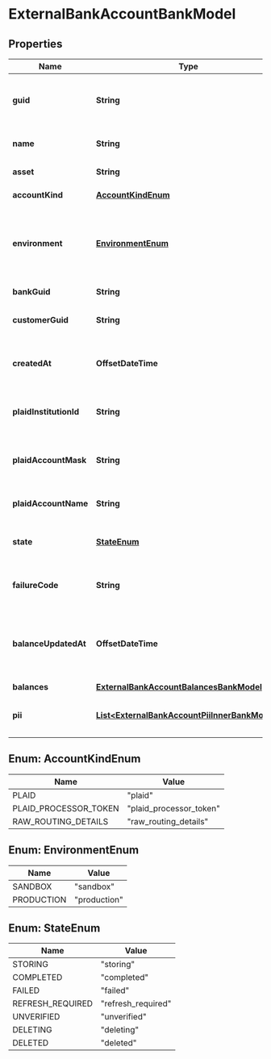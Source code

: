 

# ExternalBankAccountBankModel


## Properties

| Name | Type | Description | Notes |
|------------ | ------------- | ------------- | -------------|
|**guid** | **String** | Auto-generated unique identifier for the account. |  [optional] |
|**name** | **String** | The name of the account. |  [optional] |
|**asset** | **String** | The asset code. |  [optional] |
|**accountKind** | [**AccountKindEnum**](#AccountKindEnum) | The type of account. |  [optional] |
|**environment** | [**EnvironmentEnum**](#EnvironmentEnum) | The environment that the external bank account is operating in. |  [optional] |
|**bankGuid** | **String** | The bank identifier. |  [optional] |
|**customerGuid** | **String** | The customer identifier. |  [optional] |
|**createdAt** | **OffsetDateTime** | ISO8601 datetime the exchange was created at. |  [optional] |
|**plaidInstitutionId** | **String** | The Plaid institution ID for the account. |  [optional] |
|**plaidAccountMask** | **String** | The account number mask for the account. |  [optional] |
|**plaidAccountName** | **String** | The name for the account. |  [optional] |
|**state** | [**StateEnum**](#StateEnum) | The state of the external bank account. |  [optional] |
|**failureCode** | **String** | The failure code for failed transfers. |  [optional] |
|**balanceUpdatedAt** | **OffsetDateTime** | The timestamp that the balance information was last updated at. |  [optional] |
|**balances** | [**ExternalBankAccountBalancesBankModel**](ExternalBankAccountBalancesBankModel.md) |  |  [optional] |
|**pii** | [**List&lt;ExternalBankAccountPiiInnerBankModel&gt;**](ExternalBankAccountPiiInnerBankModel.md) | The account holder information. |  [optional] |



## Enum: AccountKindEnum

| Name | Value |
|---- | -----|
| PLAID | &quot;plaid&quot; |
| PLAID_PROCESSOR_TOKEN | &quot;plaid_processor_token&quot; |
| RAW_ROUTING_DETAILS | &quot;raw_routing_details&quot; |



## Enum: EnvironmentEnum

| Name | Value |
|---- | -----|
| SANDBOX | &quot;sandbox&quot; |
| PRODUCTION | &quot;production&quot; |



## Enum: StateEnum

| Name | Value |
|---- | -----|
| STORING | &quot;storing&quot; |
| COMPLETED | &quot;completed&quot; |
| FAILED | &quot;failed&quot; |
| REFRESH_REQUIRED | &quot;refresh_required&quot; |
| UNVERIFIED | &quot;unverified&quot; |
| DELETING | &quot;deleting&quot; |
| DELETED | &quot;deleted&quot; |



